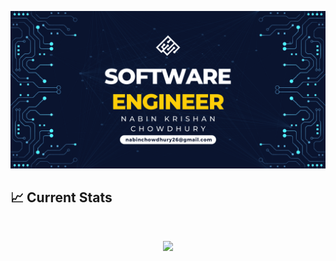 ![I am a Junior Front-end developer. ](https://github.com/Nabinchowdhury/Nabinchowdhury/blob/main/images/Github%20Banner.png)

## :chart_with_upwards_trend: Current Stats

<br />
<p align="center">
  <img width="60%" src="https://github-readme-streak-stats.herokuapp.com?user=Nabinchowdhury&theme=ads-juicy-fresh" />
</p>